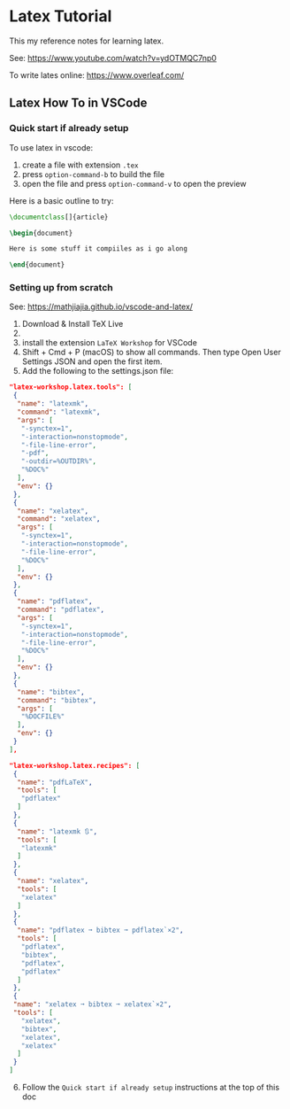 # Latex Tutorial

This my reference notes for learning latex.

See: https://www.youtube.com/watch?v=ydOTMQC7np0

To write lates online: https://www.overleaf.com/

## Latex How To in VSCode

### Quick start if already setup

To use latex in vscode:
1. create a file with extension `.tex`
2. press `option-command-b` to build the file
3. open the file and press `option-command-v` to open the preview


Here is a basic outline to try:

```latex
\documentclass[]{article}

\begin{document}

Here is some stuff it compiiles as i go along

\end{document}
```

### Setting up from scratch

See: https://mathjiajia.github.io/vscode-and-latex/

1. Download & Install TeX Live
2. 
3. install the extension `LaTeX Workshop` for VSCode
4. Shift + Cmd + P (macOS) to show all commands. Then type Open User Settings JSON and open the first item.
5. Add the following to the settings.json file:
```json
"latex-workshop.latex.tools": [
 {
  "name": "latexmk",
  "command": "latexmk",
  "args": [
   "-synctex=1",
   "-interaction=nonstopmode",
   "-file-line-error",
   "-pdf",
   "-outdir=%OUTDIR%",
   "%DOC%"
  ],
  "env": {}
 },
 {
  "name": "xelatex",
  "command": "xelatex",
  "args": [
   "-synctex=1",
   "-interaction=nonstopmode",
   "-file-line-error",
   "%DOC%"
  ],
  "env": {}
 },
 {
  "name": "pdflatex",
  "command": "pdflatex",
  "args": [
   "-synctex=1",
   "-interaction=nonstopmode",
   "-file-line-error",
   "%DOC%"
  ],
  "env": {}
 },
 {
  "name": "bibtex",
  "command": "bibtex",
  "args": [
   "%DOCFILE%"
  ],
  "env": {}
 }
],
```

```json
"latex-workshop.latex.recipes": [
 {
  "name": "pdfLaTeX",
  "tools": [
   "pdflatex"
  ]
 },
 {
  "name": "latexmk 🔃",
  "tools": [
   "latexmk"
  ]
 },
 {
  "name": "xelatex",
  "tools": [
   "xelatex"
  ]
 },
 {
  "name": "pdflatex ➞ bibtex ➞ pdflatex`×2",
  "tools": [
   "pdflatex",
   "bibtex",
   "pdflatex",
   "pdflatex"
  ]
 },
 {
 "name": "xelatex ➞ bibtex ➞ xelatex`×2",
 "tools": [
   "xelatex",
   "bibtex",
   "xelatex",
   "xelatex"
  ]
 }
]

```
6. Follow the `Quick start if already setup` instructions at the top of this doc
